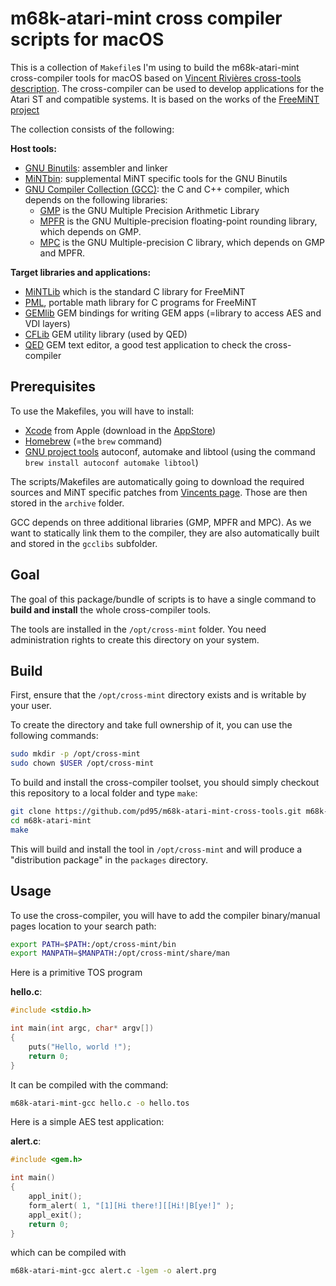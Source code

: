 # m68k-atari-mint cross compiler scripts for macOS

This is a collection of `Makefile`s I'm using to build the m68k-atari-mint cross-compiler tools for macOS based on [Vincent Rivières cross-tools description](http://vincent.riviere.free.fr/soft/m68k-atari-mint/). The cross-compiler can be used to develop applications for the Atari ST and compatible systems. It is based on the works of the [FreeMiNT project](https://freemint.github.io)

The collection consists of the following:

**Host tools:**

- [GNU Binutils](https://www.gnu.org/software/binutils/): assembler and linker
- [MiNTbin](https://github.com/freemint/mintbin): supplemental MiNT specific tools for the GNU Binutils
- [GNU Compiler Collection (GCC)](https://gcc.gnu.org): the C and C++ compiler, which depends on the following libraries:
    - [GMP](https://gmplib.org) is the GNU Multiple Precision Arithmetic Library
    - [MPFR](https://www.mpfr.org) is the GNU Multiple-precision floating-point rounding library, which depends on GMP.
    - [MPC](http://www.multiprecision.org/mpc/) is the GNU Multiple-precision C library, which depends on GMP and MPFR.

**Target libraries and applications:**

- [MiNTLib](https://github.com/freemint/mintlib) which is the standard C library for FreeMiNT
- [PML](https://github.com/freemint/pml), portable math library for C programs for FreeMiNT
- [GEMlib](http://arnaud.bercegeay.free.fr/gemlib/) GEM bindings for writing GEM apps (=library to access AES and VDI layers)
- [CFLib](https://github.com/freemint/cflib) GEM utility library (used by QED)
- [QED](https://github.com/freemint/qed) GEM text editor, a good test application to check the cross-compiler


## Prerequisites
To use the Makefiles, you will have to install:

- [Xcode](https://developer.apple.com/xcode/) from Apple (download in the [AppStore](https://apps.apple.com/de/app/xcode/id497799835?mt=12))
- [Homebrew](https://brew.sh) (=the `brew` command)
- [GNU project tools](https://www.gnu.org/software/) autoconf, automake and libtool (using the command `brew install autoconf automake libtool`)

The scripts/Makefiles are automatically going to download the required sources and MiNT specific patches from [Vincents page](http://vincent.riviere.free.fr/soft/m68k-atari-mint/). Those are  then stored in the `archive` folder.

GCC depends on three additional libraries (GMP, MPFR and MPC). As we want to statically link them to the compiler, they are also automatically built and stored in the `gcclibs` subfolder.

## Goal

The goal of this package/bundle of scripts is to have a single command to **build and install** the whole cross-compiler tools.

The tools are installed in the `/opt/cross-mint` folder. You need administration rights to create this directory on your system.

## Build
First, ensure that the `/opt/cross-mint` directory exists and is writable by your user.

To create the directory and take full ownership of it, you can use the following commands:

```bash
sudo mkdir -p /opt/cross-mint
sudo chown $USER /opt/cross-mint
```

To build and install the cross-compiler toolset, you should simply checkout this repository to a local folder and type `make`:

```bash
git clone https://github.com/pd95/m68k-atari-mint-cross-tools.git m68k-atari-mint
cd m68k-atari-mint
make
```

This will build and install the tool in `/opt/cross-mint` and will produce a "distribution package" in the `packages` directory.

## Usage

To use the cross-compiler, you will have to add the compiler binary/manual pages location to your search path:

```bash
export PATH=$PATH:/opt/cross-mint/bin
export MANPATH=$MANPATH:/opt/cross-mint/share/man
```

Here is a primitive TOS program

**hello.c**:

```c
#include <stdio.h>

int main(int argc, char* argv[])
{
    puts("Hello, world !");
    return 0;
}
```

It can be compiled with the command:

```bash
m68k-atari-mint-gcc hello.c -o hello.tos
```


Here is a simple AES test application:

**alert.c**:

```c
#include <gem.h>

int main()
{
    appl_init();
    form_alert( 1, "[1][Hi there!][[Hi!|B[ye!]" );
    appl_exit();
    return 0;
}
```

which can be compiled with

```bash
m68k-atari-mint-gcc alert.c -lgem -o alert.prg
```
